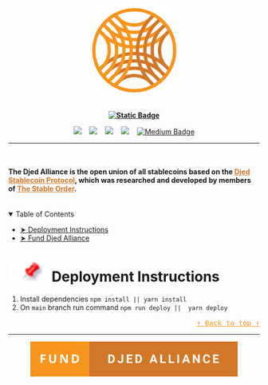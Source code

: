 <!-- Don't delete it -->
<div name="readme-top"></div>

<!-- Organization Logo -->

<div align="center">
  <img alt="Nautilus" src="public/readme-assets/Alliance.png" width="175">
</div>

<br/>
<!-- Organization Name -->
<div align="center" style="font-weight: bold;">

[![Static Badge](https://img.shields.io/badge/Djed-Alliance-D27728?style=for-the-badge&labelColor=F7941D)](https://djed.one/)

</div>

<!-- Organization/Project Social Handles -->
<p align="center">
<!-- Email -->
<a href="mailto:contact@djed.one">
<img src="https://img.shields.io/badge/Email-red?style=flat&logo=maildotru"/></a>
&nbsp;&nbsp;
<!-- Telegram -->
<a href="https://t.me/StabilityNexus">
<img src="https://img.shields.io/badge/Telegram-black?style=flat&logo=telegram&logoColor=white&logoSize=auto&color=24A1DE&link=https%3A%2F%2Fnews.stability.nexus%2F"/></a>
&nbsp;&nbsp;
<!-- X (formerly Twitter) -->
<a href="https://x.com/DjedAlliance">
<img src="https://img.shields.io/twitter/follow/DjedAlliance"/></a>
&nbsp;&nbsp;
<!-- Discord -->
<a href="https://discord.gg/YzDKeEfWtS">
<img src="https://img.shields.io/discord/995968619034984528?style=flat&logo=discord&logoColor=white&logoSize=auto&label=Discord&labelColor=5865F2&color=57F287"/></a>
&nbsp;&nbsp;
<!-- Medium -->
<a href="https://medium.com/djed-alliance">
  <img src="https://img.shields.io/badge/Medium-%23000000.svg?logo=medium&logoColor=white" alt="Medium Badge"></a>
</p>

---

<br/>

<!-- Project core values and objective -->
  <div>&nbsp;</div>
  <strong>
  The Djed Alliance is the open union of all stablecoins based on the <a href="https://docs.stability.nexus/djed-stablecoin-protocols/djed-overview" style="color: #D27728">Djed Stablecoin Protocol</a>, which was researched and developed by members of <a href="https://docs.stability.nexus/about-us/the-stable-order" style="color: #D27728">The Stable Order</a>.
  </strong>
  <div>&nbsp;</div>

<br/>

<!-- Table of Contents -->
<details open="open">
  <summary>Table of Contents</summary>
  <ul>
    <li><a href="#-deployment-instructions"> ➤ Deployment Instructions</a></li>
    <li><a href="#fund"> ➤ Fund Djed Alliance</a></li>
  </ul>
</details>

<!-- Project Description Start here -->

# [![](public/readme-assets/pin.svg)](#deployment-instructions) Deployment Instructions

1. Install dependencies `npm install || yarn install`
2. On `main` branch run command `npm run deploy ||  yarn deploy`

<!-- Use Back Button after each section -->
<div align="right"><kbd><a href="#readme-top" style="color: #F7941D">↑ Back to top ↑</a></kbd></div>

---

<!-- Funding Badge -->
<div align="center" name="fund">
<a href="https://docs.stability.nexus/about-us/fund-us"><img src="public/readme-assets/fund-djed-alliance.svg"/></a>
</div>
